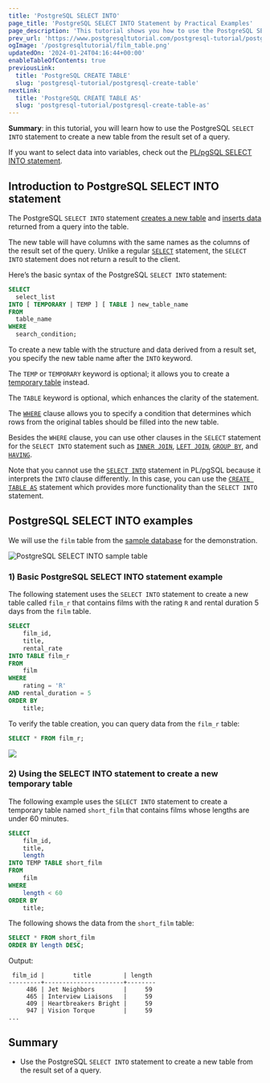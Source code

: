 ```yaml
---
title: 'PostgreSQL SELECT INTO'
page_title: 'PostgreSQL SELECT INTO Statement by Practical Examples'
page_description: 'This tutorial shows you how to use the PostgreSQL SELECT INTO statement to create a new table and fill it with the data returned by a query.'
prev_url: 'https://www.postgresqltutorial.com/postgresql-tutorial/postgresql-select-into/'
ogImage: '/postgresqltutorial/film_table.png'
updatedOn: '2024-01-24T04:16:44+00:00'
enableTableOfContents: true
previousLink:
  title: 'PostgreSQL CREATE TABLE'
  slug: 'postgresql-tutorial/postgresql-create-table'
nextLink:
  title: 'PostgreSQL CREATE TABLE AS'
  slug: 'postgresql-tutorial/postgresql-create-table-as'
---
```


**Summary**: in this tutorial, you will learn how to use the PostgreSQL `SELECT INTO` statement to create a new table from the result set of a query.

If you want to select data into variables, check out the [PL/pgSQL SELECT INTO statement](https://neon.tech/postgresql/postgresql-plpgsql/pl-pgsql-select-into/).

## Introduction to PostgreSQL SELECT INTO statement

The PostgreSQL `SELECT INTO` statement [creates a new table](postgresql-create-table) and [inserts data](postgresql-insert) returned from a query into the table.

The new table will have columns with the same names as the columns of the result set of the query. Unlike a regular [`SELECT`](postgresql-select) statement, the `SELECT INTO` statement does not return a result to the client.

Here’s the basic syntax of the PostgreSQL `SELECT INTO` statement:

```sql
SELECT
  select_list
INTO [ TEMPORARY | TEMP ] [ TABLE ] new_table_name
FROM
  table_name
WHERE
  search_condition;
```

To create a new table with the structure and data derived from a result set, you specify the new table name after the `INTO` keyword.

The `TEMP` or `TEMPORARY` keyword is optional; it allows you to create a [temporary table](postgresql-temporary-table) instead.

The `TABLE` keyword is optional, which enhances the clarity of the statement.

The [`WHERE`](postgresql-where) clause allows you to specify a condition that determines which rows from the original tables should be filled into the new table.

Besides the `WHERE` clause, you can use other clauses in the `SELECT` statement for the `SELECT INTO` statement such as [`INNER JOIN`](postgresql-inner-join), [`LEFT JOIN`](postgresql-left-join), [`GROUP BY`](postgresql-group-by), and [`HAVING`](postgresql-having).

Note that you cannot use the [`SELECT INTO`](https://neon.tech/postgresql/postgresql-plpgsql/pl-pgsql-select-into/) statement in PL/pgSQL because it interprets the `INTO` clause differently. In this case, you can use the [`CREATE TABLE AS`](postgresql-create-table-as) statement which provides more functionality than the `SELECT INTO` statement.

## PostgreSQL SELECT INTO examples

We will use the `film` table from the [sample database](../postgresql-getting-started/postgresql-sample-database) for the demonstration.

![PostgreSQL SELECT INTO sample table](/postgresqltutorial/film_table.png)

### 1\) Basic PostgreSQL SELECT INTO statement example

The following statement uses the `SELECT INTO` statement to create a new table called `film_r` that contains films with the rating `R` and rental duration 5 days from the `film` table.

```sql
SELECT
    film_id,
    title,
    rental_rate
INTO TABLE film_r
FROM
    film
WHERE
    rating = 'R'
AND rental_duration = 5
ORDER BY
    title;
```

To verify the table creation, you can query data from the `film_r` table:

```sql
SELECT * FROM film_r;
```

![](/postgresqltutorial/PostgreSQL-Select-Into-Example.png)

### 2\) Using the SELECT INTO statement to create a new temporary table

The following example uses the `SELECT INTO` statement to create a temporary table named `short_film` that contains films whose lengths are under 60 minutes.

```sql
SELECT
    film_id,
    title,
    length
INTO TEMP TABLE short_film
FROM
    film
WHERE
    length < 60
ORDER BY
    title;
```

The following shows the data from the `short_film` table:

```sql
SELECT * FROM short_film
ORDER BY length DESC;
```

Output:

```
 film_id |        title         | length
---------+----------------------+--------
     486 | Jet Neighbors        |     59
     465 | Interview Liaisons   |     59
     409 | Heartbreakers Bright |     59
     947 | Vision Torque        |     59
...
```

## Summary

- Use the PostgreSQL `SELECT INTO` statement to create a new table from the result set of a query.
